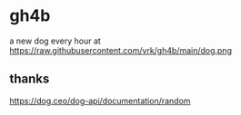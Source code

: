 # gh4b

a new dog every hour at https://raw.githubusercontent.com/vrk/gh4b/main/dog.png

## thanks

https://dog.ceo/dog-api/documentation/random
